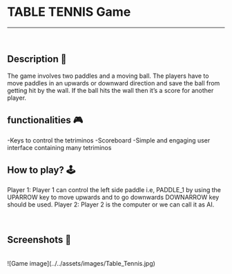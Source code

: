 # **TABLE TENNIS Game**

---

<br>

## **Description 📃**

The game involves two paddles and a moving ball. The players have to move paddles in an upwards or downward direction and save the ball from getting hit by the wall. If the ball hits the wall then it’s a score for another player.


## **functionalities 🎮**

<!-- add functionalities over here -->

-Keys to control the tetriminos
-Scoreboard
-Simple and engaging user interface containing many tetriminos

## **How to play? 🕹️**

<!-- add the steps how to play games -->

Player 1: Player 1 can control the left side paddle i.e, PADDLE_1 by using the UPARROW key to move upwards and to go downwards DOWNARROW key should be used. Player 2: Player 2 is the computer or we can call it as AI.


<br>

## **Screenshots 📸**

<br>
![Game image](../../assets/images/Table_Tennis.jpg)
